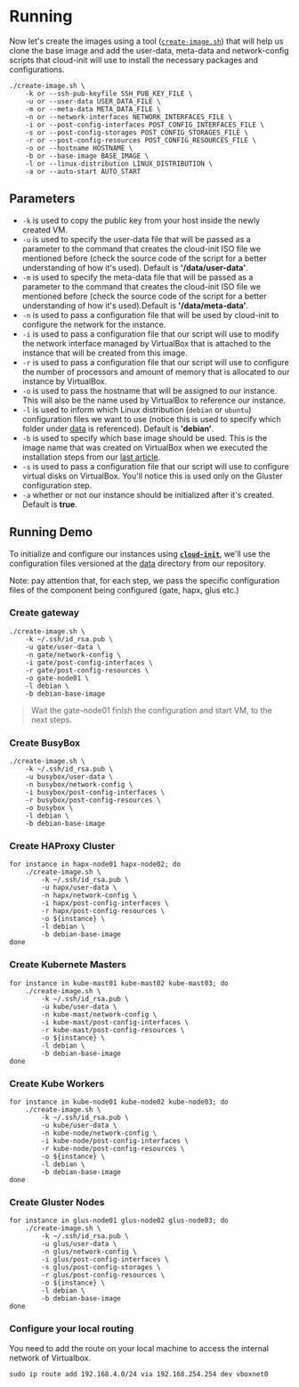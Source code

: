 # Running

Now let's create the images using a tool ([`create-image.sh`](/create-image.sh)) that will help us clone the base image and add the user-data, meta-data and network-config scripts that cloud-init will use to install the necessary packages and configurations.

``` Shell
./create-image.sh \
    -k or --ssh-pub-keyfile SSH_PUB_KEY_FILE \
    -u or --user-data USER_DATA_FILE \
    -m or --meta-data META_DATA_FILE \
    -n or --network-interfaces NETWORK_INTERFACES_FILE \
    -i or --post-config-interfaces POST_CONFIG_INTERFACES_FILE \
    -s or --post-config-storages POST_CONFIG_STORAGES_FILE \
    -r or --post-config-resources POST_CONFIG_RESOURCES_FILE \
    -o or --hostname HOSTNAME \
    -b or --base-image BASE_IMAGE \
    -l or --linux-distribution LINUX_DISTRIBUTION \
    -a or --auto-start AUTO_START
```

## Parameters

* `-k` is used to copy the public key from your host inside the newly created VM.
* `-u` is used to specify the user-data file that will be passed as a parameter to the command that creates the cloud-init ISO file we mentioned before (check the source code of the script for a better understanding of how it's used). Default is **'/data/user-data'**.
* `-m` is used to specify the meta-data file that will be passed as a parameter to the command that creates the cloud-init ISO file we mentioned before (check the source code of the script for a better understanding of how it's used).Default is **'/data/meta-data'**.
* `-n` is used to pass a configuration file that will be used by cloud-init to configure the network for the instance.
* `-i` is used to pass a configuration file that our script will use to modify the network interface managed by VirtualBox that is attached to the instance that will be created from this image.
* `-r` is used to pass a configuration file that our script will use to configure the number of processors and amount of memory that is allocated to our instance by VirtualBox.
* `-o` is used to pass the hostname that will be assigned to our instance. This will also be the name used by VirtualBox to reference our instance.
* `-l` is used to inform which Linux distribution (`debian` or `ubuntu`) configuration files we want to use (notice this is used to specify which folder under [data](/data) is referenced). Default is **'debian'**.
* `-b` is used to specify which base image should be used. This is the image name that was created on VirtualBox when we executed the installation steps from our [last article](create-linux-image.md).
* `-s` is used to pass a configuration file that our script will use to configure virtual disks on VirtualBox. You'll notice this is used only on the Gluster configuration step.
* `-a` whether or not our instance should be initialized after it's created. Default is **true**.

## Running Demo

To initialize and configure our instances using [**`cloud-init`**](/documentation/cloud-init.md), we'll use the configuration files versioned at the [data](/data) directory from our repository.

Note: pay attention that, for each step, we pass the specific configuration files of the component being configured (gate, hapx, glus etc.)

### Create gateway

```shell
./create-image.sh \
    -k ~/.ssh/id_rsa.pub \
    -u gate/user-data \
    -n gate/network-config \
    -i gate/post-config-interfaces \
    -r gate/post-config-resources \
    -o gate-node01 \
    -l debian \
    -b debian-base-image
```

> Wait the gate-node01 finish the configuration and start VM, to the next steps.

### Create BusyBox

```shell
./create-image.sh \
    -k ~/.ssh/id_rsa.pub \
    -u busybox/user-data \
    -n busybox/network-config \
    -i busybox/post-config-interfaces \
    -r busybox/post-config-resources \
    -o busybox \
    -l debian \
    -b debian-base-image
```

### Create HAProxy Cluster

```shell
for instance in hapx-node01 hapx-node02; do
    ./create-image.sh \
        -k ~/.ssh/id_rsa.pub \
        -u hapx/user-data \
        -n hapx/network-config \
        -i hapx/post-config-interfaces \
        -r hapx/post-config-resources \
        -o ${instance} \
        -l debian \
        -b debian-base-image
done
```

### Create Kubernete Masters

```shell
for instance in kube-mast01 kube-mast02 kube-mast03; do
    ./create-image.sh \
        -k ~/.ssh/id_rsa.pub \
        -u kube/user-data \
        -n kube-mast/network-config \
        -i kube-mast/post-config-interfaces \
        -r kube-mast/post-config-resources \
        -o ${instance} \
        -l debian \
        -b debian-base-image
done
```

### Create Kube Workers

```shell
for instance in kube-node01 kube-node02 kube-node03; do
    ./create-image.sh \
        -k ~/.ssh/id_rsa.pub \
        -u kube/user-data \
        -n kube-node/network-config \
        -i kube-node/post-config-interfaces \
        -r kube-node/post-config-resources \
        -o ${instance} \
        -l debian \
        -b debian-base-image
done
```

### Create Gluster Nodes

```shell
for instance in glus-node01 glus-node02 glus-node03; do
    ./create-image.sh \
        -k ~/.ssh/id_rsa.pub \
        -u glus/user-data \
        -n glus/network-config \
        -i glus/post-config-interfaces \
        -s glus/post-config-storages \
        -r glus/post-config-resources \
        -o ${instance} \
        -l debian \
        -b debian-base-image
done
```

### Configure your local routing

You need to add the route on your local machine to access the internal network of Virtualbox.

```shell
sudo ip route add 192.168.4.0/24 via 192.168.254.254 dev vboxnet0
```
